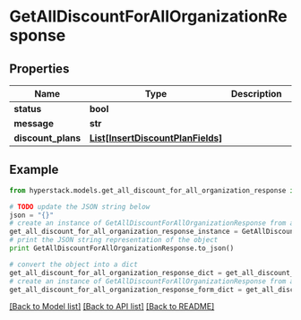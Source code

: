 # GetAllDiscountForAllOrganizationResponse


## Properties

Name | Type | Description | Notes
------------ | ------------- | ------------- | -------------
**status** | **bool** |  | [optional] 
**message** | **str** |  | [optional] 
**discount_plans** | [**List[InsertDiscountPlanFields]**](InsertDiscountPlanFields.md) |  | [optional] 

## Example

```python
from hyperstack.models.get_all_discount_for_all_organization_response import GetAllDiscountForAllOrganizationResponse

# TODO update the JSON string below
json = "{}"
# create an instance of GetAllDiscountForAllOrganizationResponse from a JSON string
get_all_discount_for_all_organization_response_instance = GetAllDiscountForAllOrganizationResponse.from_json(json)
# print the JSON string representation of the object
print GetAllDiscountForAllOrganizationResponse.to_json()

# convert the object into a dict
get_all_discount_for_all_organization_response_dict = get_all_discount_for_all_organization_response_instance.to_dict()
# create an instance of GetAllDiscountForAllOrganizationResponse from a dict
get_all_discount_for_all_organization_response_form_dict = get_all_discount_for_all_organization_response.from_dict(get_all_discount_for_all_organization_response_dict)
```
[[Back to Model list]](../README.md#documentation-for-models) [[Back to API list]](../README.md#documentation-for-api-endpoints) [[Back to README]](../README.md)


